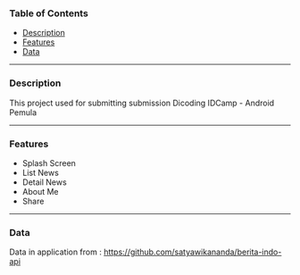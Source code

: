 ### Table of Contents
- [Description](#description)
- [Features](#features)
- [Data](#data)
---

### Description
This project used for submitting submission Dicoding IDCamp - Android Pemula

---


### Features
- Splash Screen
- List News
- Detail News
- About Me
- Share
---
   
### Data
Data in application from : https://github.com/satyawikananda/berita-indo-api



